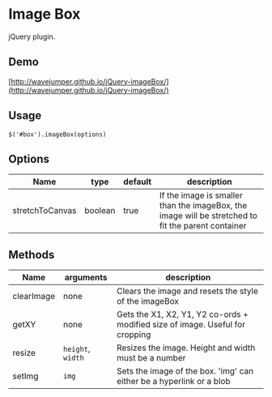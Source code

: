 # Image Box

jQuery plugin.

## Demo

[http://wavejumper.github.io/jQuery-imageBox/](http://wavejumper.github.io/jQuery-imageBox/)

## Usage

```$('#box').imageBox(options)```

## Options

| Name | type | default | description |
| ---- | ----| -------- | ----------- |
| stretchToCanvas | boolean | true | If the image is smaller than the imageBox, the image will be stretched to fit the parent container |

## Methods

| Name       | arguments                 | description                                                                   |
| ---------- | ------------------------- | ----------------------------------------------------------------------------- |
| clearImage | none                      | Clears the image and resets the style of the imageBox                         | 
| getXY      | none                      | Gets the X1, X2, Y1, Y2 co-ords + modified size of image. Useful for cropping | 
| resize     | ```height```, ```width``` | Resizes the image. Height and width must be a number                          | 
| setImg     | ```img```                 | Sets the image of the box. 'img' can either be a hyperlink or a blob          |

